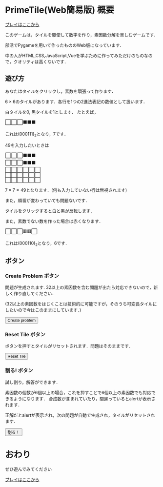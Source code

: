 # PrimeTile(Web簡易版) 概要
[プレイはここから](https://misodango.github.io/PrimeTile/)

このゲームは，タイルを駆使して数字を作り，素因数分解を楽しむゲームです．

部活でPygameを用いて作ったもののWeb版になっています．

中の人がHTML,CSS,JavaScript,Vueを学ぶために作ってみただけのものなので，クオリティは高くないです．

## 遊び方
あなたはタイルをクリックし，素数を頑張って作ります．

$`6\times6`$のタイルがあります．各行を1つの2進法表記の数値として扱います．

白タイルを0, 黒タイルを1とします．
たとえば，
<p>
 &#x2b1c;&#x2b1c;&#x2b1c;&#x2b1b;&#x2b1b;&#x2b1b;
</p>

これは$`(000111)_2`$となり，$`7`$です．

49を入力したいときは
<p>
&#x2b1c;&#x2b1c;&#x2b1c;&#x2b1b;&#x2b1b;&#x2b1b;<br>
&#x2b1c;&#x2b1c;&#x2b1c;&#x2b1b;&#x2b1b;&#x2b1b;<br>
&#x2b1c;&#x2b1c;&#x2b1c;&#x2b1c;&#x2b1c;&#x2b1c;<br>
&#x2b1c;&#x2b1c;&#x2b1c;&#x2b1c;&#x2b1c;&#x2b1c;<br>
&#x2b1c;&#x2b1c;&#x2b1c;&#x2b1c;&#x2b1c;&#x2b1c;<br>
</p>

$`7 \times 7=49`$となります．(何も入力していない行は無視されます)

また，順番が変わっていても問題ないです．


タイルをクリックすると白と黒が反転します．

また，素数でない数を作った場合は赤くなります．
<p>
 &#x2b1c;&#x2b1c;&#x2b1c;&#x1f7e5;&#x1f7e5;&#x2b1c;
</p>

これは$`(000110)_2`$となり，$`6`$です．

## ボタン

### Create Problem ボタン
問題が生成されます.
32以上の素因数を含む問題が出たら対応できないので，新しく作り直してください．

(32以上の素因数をはじくことは技術的に可能ですが，そのうち可変長タイルにしたいので今はこのままにしています．)

<button>Create problem</button>


### Reset Tile ボタン
ボタンを押すとタイルがリセットされます．問題はそのままです．

<button>Reset Tile</button>


### 割る! ボタン
試し割り，解答ができます．

素因数の個数が6個以上の場合，これを押すことで6個以上の素因数でも対応できるようになります．
合成数が含まれていたり，間違っているとalertが表示されます．

正解だとalertが表示され，次の問題が自動で生成され，タイルがリセットされます．

<button>割る！</button>


# おわり
ぜひ遊んでみてください

[プレイはここから](https://misodango.github.io/PrimeTile/)